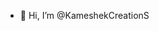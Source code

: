 - 👋 Hi, I’m @KameshekCreationS

<!---
KameshekCreationS/KameshekCreationS is a ✨ special ✨ repository because its `README.md` (this file) appears on your GitHub profile.
You can click the Preview link to take a look at your changes.
--->
